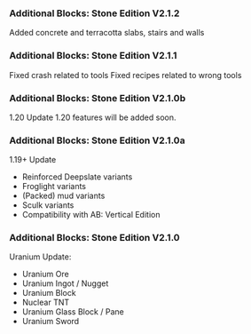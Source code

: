 ### Additional Blocks: Stone Edition V2.1.2
Added concrete and terracotta slabs, stairs and walls

### Additional Blocks: Stone Edition V2.1.1
Fixed crash related to tools
Fixed recipes related to wrong tools

### Additional Blocks: Stone Edition V2.1.0b
1.20 Update
1.20 features will be added soon.


### Additional Blocks: Stone Edition V2.1.0a
1.19+ Update
- Reinforced Deepslate variants
- Froglight variants
- (Packed) mud variants
- Sculk variants
- Compatibility with AB: Vertical Edition

### Additional Blocks: Stone Edition V2.1.0
Uranium Update:
- Uranium Ore
- Uranium Ingot / Nugget
- Uranium Block
- Nuclear TNT
- Uranium Glass Block / Pane
- Uranium Sword
